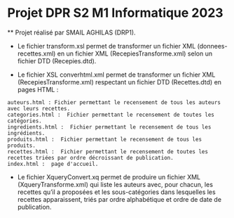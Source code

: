 # Projet DPR S2 M1 Informatique 2023
** Projet réalisé par SMAIL AGHILAS (DRP1).

* Le fichier transform.xsl permet de transformer un fichier XML (donnees-recettes.xml) en un fichier XML (RecepiesTransforme.xml) selon un fichier DTD (Recepies.dtd).

* Le fichier XSL converhtml.xml permet de transformer un fichier XML (RecepiesTransforme.xml) respectant un fichier DTD (Recettes.dtd) en pages HTML :
```
auteurs.html : Fichier permettant le recensement de tous les auteurs avec leurs recettes.
categories.html :  Fichier permettant le recensement de toutes les catégories.
ingredients.html :  Fichier permettant le recensement de tous les ingrédients.
produits.html :  Fichier permettant le recensement de tous les produits.
recettes.html :  Fichier permettant le recensement de toutes les recettes triées par ordre décroissant de publication.
index.html :  page d'accueil.
```
* Le fichier XqueryConvert.xq permet de produire un fichier XML (XqueryTransforme.xml) qui liste les auteurs avec, pour chacun, les recettes qu’il a proposées et les sous-catégories dans lesquelles les recettes apparaissent, triés par ordre alphabétique et ordre de date de publication.
